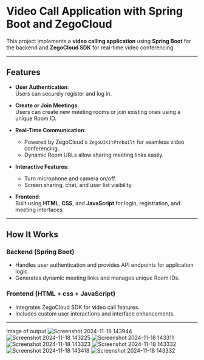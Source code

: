 # Video Call Application with Spring Boot and ZegoCloud

This project implements a **video calling application** using **Spring Boot** for the backend and **ZegoCloud SDK** for real-time video conferencing. 

---

## Features

- **User Authentication**:  
  Users can securely register and log in.

- **Create or Join Meetings**:  
  Users can create new meeting rooms or join existing ones using a unique Room ID.

- **Real-Time Communication**:  
  - Powered by ZegoCloud's `ZegoUIKitPrebuilt` for seamless video conferencing.
  - Dynamic Room URLs allow sharing meeting links easily.

- **Interactive Features**:  
  - Turn microphone and camera on/off.
  - Screen sharing, chat, and user list visibility.
  
- **Frontend**:  
  Built using **HTML**, **CSS**, and **JavaScript** for login, registration, and meeting interfaces.

---

## How It Works

### Backend (Spring Boot)
- Handles user authentication and provides API endpoints for application logic.
- Generates dynamic meeting links and manages unique Room IDs.

### Frontend (HTML + css + JavaScript)
- Integrates ZegoCloud SDK for video call features.
- Includes custom user interactions and interface enhancements.

---
Image of output
![Screenshot 2024-11-18 143944](https://github.com/user-attachments/assets/2e6b2027-451c-4199-8665-e2e6a0f52386)
![Screenshot 2024-11-18 143225](https://github.com/user-attachments/assets/e677b7a5-eb2c-4ef8-9e46-afb906f6ede3)
![Screenshot 2024-11-18 143311](https://github.com/user-attachments/assets/5ecd7f5c-7ab6-464a-ab72-e6fba84d548f)
![Screenshot 2024-11-18 143323](https://github.com/user-attachments/assets/eb852063-6806-4e33-8a1c-6d1bcf6ed692)
![Screenshot 2024-11-18 143332](https://github.com/user-attachments/assets/170c2109-2b09-4324-80e0-cca2d9a443a5)
![Screenshot 2024-11-18 143418](https://github.com/user-attachments/assets/5fd6f634-f9f4-484d-a10a-0f3bf3c5b596)
![Screenshot 2024-11-18 143332](https://github.com/user-attachments/assets/d592eb4b-bb7a-43b3-9d54-34366ba56f2d)


